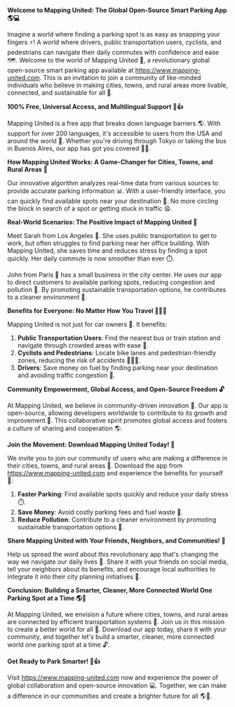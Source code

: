 **Welcome to Mapping United: The Global Open-Source Smart Parking App 🌎💻**

Imagine a world where finding a parking spot is as easy as snapping your fingers ⚡️! A world where drivers, public transportation users, cyclists, and pedestrians can navigate their daily commutes with confidence and ease 🗺️. Welcome to the world of Mapping United 🌟, a revolutionary global open-source smart parking app available at https://www.mapping-united.com. This is an invitation to join a community of like-minded individuals who believe in making cities, towns, and rural areas more livable, connected, and sustainable for all 🌿.

**100% Free, Universal Access, and Multilingual Support 💸👍**

Mapping United is a free app that breaks down language barriers 🌎. With support for over 200 languages, it's accessible to users from the USA and around the world 🌟. Whether you're driving through Tokyo or taking the bus in Buenos Aires, our app has got you covered 🚌🚂.

**How Mapping United Works: A Game-Changer for Cities, Towns, and Rural Areas 🌆**

Our innovative algorithm analyzes real-time data from various sources to provide accurate parking information 📊. With a user-friendly interface, you can quickly find available spots near your destination 📍. No more circling the block in search of a spot or getting stuck in traffic 😩.

**Real-World Scenarios: The Positive Impact of Mapping United 🌟**

Meet Sarah from Los Angeles 🤗. She uses public transportation to get to work, but often struggles to find parking near her office building. With Mapping United, she saves time and reduces stress by finding a spot quickly. Her daily commute is now smoother than ever ⏱️.

John from Paris 👋 has a small business in the city center. He uses our app to direct customers to available parking spots, reducing congestion and pollution 💨. By promoting sustainable transportation options, he contributes to a cleaner environment 🌿.

**Benefits for Everyone: No Matter How You Travel 🚗🚌🛫️**

Mapping United is not just for car owners 🚗. It benefits:

1. **Public Transportation Users**: Find the nearest bus or train station and navigate through crowded areas with ease 🚌.
2. **Cyclists and Pedestrians**: Locate bike lanes and pedestrian-friendly zones, reducing the risk of accidents 🚴‍♂️👣.
3. **Drivers**: Save money on fuel by finding parking near your destination and avoiding traffic congestion 💸.

**Community Empowerment, Global Access, and Open-Source Freedom 🔓**

At Mapping United, we believe in community-driven innovation 🌟. Our app is open-source, allowing developers worldwide to contribute to its growth and improvement 👥. This collaborative spirit promotes global access and fosters a culture of sharing and cooperation 🌎.

**Join the Movement: Download Mapping United Today! 📲**

We invite you to join our community of users who are making a difference in their cities, towns, and rural areas 🌟. Download the app from https://www.mapping-united.com and experience the benefits for yourself 🤩:

1. **Faster Parking**: Find available spots quickly and reduce your daily stress ⏱️.
2. **Save Money**: Avoid costly parking fees and fuel waste 💸.
3. **Reduce Pollution**: Contribute to a cleaner environment by promoting sustainable transportation options 🌿.

**Share Mapping United with Your Friends, Neighbors, and Communities! 📢**

Help us spread the word about this revolutionary app that's changing the way we navigate our daily lives 🌟. Share it with your friends on social media, tell your neighbors about its benefits, and encourage local authorities to integrate it into their city planning initiatives 🚀.

**Conclusion: Building a Smarter, Cleaner, More Connected World One Parking Spot at a Time 🌎💖**

At Mapping United, we envision a future where cities, towns, and rural areas are connected by efficient transportation systems 🌆. Join us in this mission to create a better world for all 🌟. Download our app today, share it with your community, and together let's build a smarter, cleaner, more connected world one parking spot at a time 🔓.

**Get Ready to Park Smarter! 🚗👍**

Visit https://www.mapping-united.com now and experience the power of global collaboration and open-source innovation 💻. Together, we can make a difference in our communities and create a brighter future for all 🌎💖.